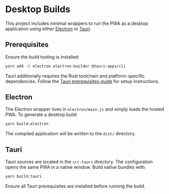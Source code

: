 # Desktop Builds

This project includes minimal wrappers to run the PWA as a desktop application using either [Electron](https://www.electronjs.org/) or [Tauri](https://tauri.app/).

## Prerequisites

Ensure the build tooling is installed:

```sh
yarn add -D electron electron-builder @tauri-apps/cli
```

Tauri additionally requires the Rust toolchain and platform-specific dependencies. Follow the [Tauri prerequisites guide](https://tauri.app/v1/guides/getting-started/prerequisites) for setup instructions.

## Electron

The Electron wrapper lives in `electron/main.js` and simply loads the hosted PWA.
To generate a desktop build:

```sh
yarn build:electron
```

The compiled application will be written to the `dist/` directory.

## Tauri

Tauri sources are located in the `src-tauri` directory. The configuration opens the same PWA in a native window.
Build native bundles with:

```sh
yarn build:tauri
```

Ensure all Tauri prerequisites are installed before running the build.

